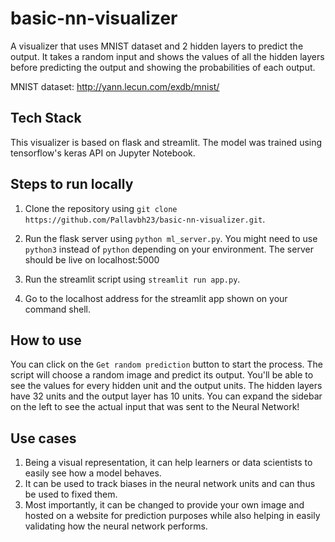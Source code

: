 # basic-nn-visualizer
A visualizer that uses MNIST dataset and 2 hidden layers to predict the output. It takes a random input and shows the values of all the hidden layers before predicting the output and showing the probabilities of each output.

MNIST dataset: http://yann.lecun.com/exdb/mnist/

## Tech Stack

This visualizer is based on flask and streamlit. The model was trained using tensorflow's keras API on Jupyter Notebook.

## Steps to run locally

1. Clone the repository using `git clone https://github.com/Pallavbh23/basic-nn-visualizer.git`.

2. Run the flask server using `python ml_server.py`. You might need to use `python3` instead of `python` depending on your environment. The server should be live on localhost:5000

3. Run the streamlit script using `streamlit run app.py`. 

4. Go to the localhost address for the streamlit app shown on your command shell.


## How to use

You can click on the `Get random prediction` button to start the process. The script will choose a random image and predict its output. You'll be able to see the values for every hidden unit and the output units. The hidden layers have 32 units and the output layer has 10 units. You can expand the sidebar on the left to see the actual input that was sent to the Neural Network!

## Use cases

1. Being a visual representation, it can help learners or data scientists to easily see how a model behaves. 
2. It can be used to track biases in the neural network units and can thus be used to fixed them. 
3. Most importantly, it can be changed to provide your own image and hosted on a website for prediction purposes while also helping in easily validating how the neural network performs.
